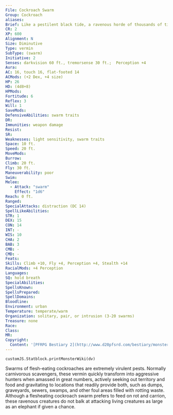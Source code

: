 ```yaml
---
File: Cockroach Swarm
Group: Cockroach
aliases: 
Brief: Like a pestilent black tide, a ravenous horde of thousands of tiny, clacking cockroaches washes over everything in its path.
CR: 2
XP: 600
Alignment: N
Size: Diminutive
Type: vermin
SubType: (swarm)
Initiative: 2
Senses: darkvision 60 ft., tremorsense 30 ft.;  Perception +4
Aura: 
AC: 16, touch 16, flat-footed 14
ACMods: (+2 Dex, +4 size)
HP: 26
HD: (4d8+8)
HPMods: 
Fortitude: 6
Reflex: 3
Will: 1
SaveMods: 
DefensiveAbilities: swarm traits
DR: 
Immunities: weapon damage
Resist: 
SR: 
Weaknesses: light sensitivity, swarm traits
Space: 10 ft.
Speed: 20 ft.
MoveMods: 
Burrow: 
Climb: 20 ft.
Fly: 30 ft.
Maneuverability: poor
Swim: 
Melee: 
  - Attack: "swarm"
    Effect: "1d6"
Reach: 0 ft.
Ranged: 
SpecialAttacks: distraction (DC 14)
SpellLikeAbilities: 
STR: 1
DEX: 15
CON: 14
INT: -
WIS: 10
CHA: 2
BAB: 3
CMB: -
CMD: -
Feats: 
Skills: Climb +10, Fly +4, Perception +4, Stealth +14
RacialMods: +4 Perception
Languages: 
SQ: hold breath
SpecialAbilities: 
SpellsKnown: 
SpellsPrepared: 
SpellDomains: 
Bloodline: 
Environment: urban
Temperature: temperate/warm
Organization: solitary, pair, or intrusion (3-20 swarms)
Treasure: none
Race: 
Class: 
MR: 
Copyright:
  Content: '[PFRPG Bestiary 2](http://www.d20pfsrd.com/bestiary/monster-listings/vermin/cockroach/cockroach-swarm)'
---
```

```dataviewjs
customJS.Statblock.printMonsterWiki(dv)
```
Swarms of flesh-eating cockroaches are extremely virulent pests. Normally carnivorous scavengers, these vermin quickly transform into aggressive hunters when amassed in great numbers, actively seeking out territory and food and gravitating to locations that readily provide both, such as dumps, graveyards, sewers, swamps, and other foul areas filled with rotting waste.  Although a flesheating cockroach swarm prefers to feed on rot and carrion, these ravenous creatures do not balk at attacking living creatures as large as an elephant if given a chance.
